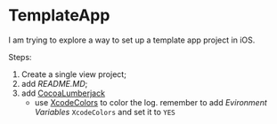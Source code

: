 # TemplateApp

I am trying to explore a way to set up a template app project in iOS.

Steps:

1. Create a single view project;
2. add *README.MD*;
3. add [CocoaLumberjack](https://github.com/CocoaLumberjack/CocoaLumberjack)
	- use [XcodeColors](https://github.com/robbiehanson/XcodeColors) to color the log. remember to add *Evironment Variables* `XcodeColors` and set it to `YES`
